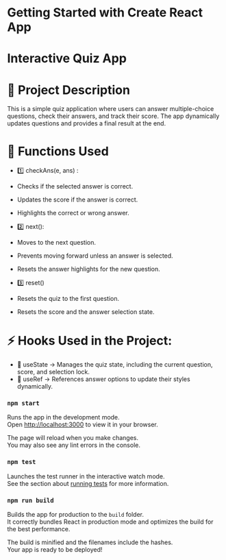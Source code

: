 # Getting Started with Create React App
# Interactive Quiz App



# 📝 Project Description
This is a simple quiz application where users can answer multiple-choice questions, check their answers, and track their score. The app dynamically updates questions and provides a final result at the end.



# 🔧 Functions Used 
- 1️⃣ checkAns(e, ans) :

- Checks if the selected answer is correct.
- Updates the score if the answer is correct.
- Highlights the correct or wrong answer.

- 2️⃣ next():

- Moves to the next question.
- Prevents moving forward unless an answer is selected.
- Resets the answer highlights for the new question.

- 3️⃣ reset()

- Resets the quiz to the first question.
- Resets the score and the answer selection state.



# ⚡ Hooks Used in the Project:
- 🔹 useState → Manages the quiz state, including the current question, score, and selection lock.
- 🔹 useRef → References answer options to update their styles dynamically.



### `npm start`

Runs the app in the development mode.\
Open [http://localhost:3000](http://localhost:3000) to view it in your browser.

The page will reload when you make changes.\
You may also see any lint errors in the console.

### `npm test`

Launches the test runner in the interactive watch mode.\
See the section about [running tests](https://facebook.github.io/create-react-app/docs/running-tests) for more information.

### `npm run build`

Builds the app for production to the `build` folder.\
It correctly bundles React in production mode and optimizes the build for the best performance.

The build is minified and the filenames include the hashes.\
Your app is ready to be deployed!





